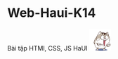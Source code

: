 # Web-Haui-K14
 Bài tập HTMl, CSS, JS HaUI <img src="https://github.com/vbminh/vbminh/blob/main/images/9.gif" height="50" width="50">
